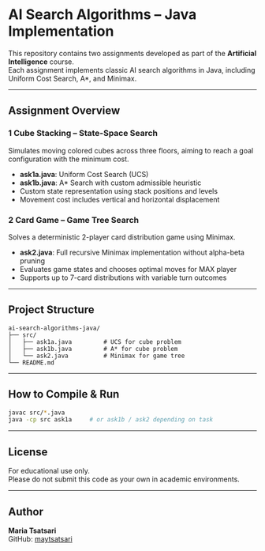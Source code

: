 #  AI Search Algorithms – Java Implementation

This repository contains two assignments developed as part of the **Artificial Intelligence** course.  
Each assignment implements classic AI search algorithms in Java, including Uniform Cost Search, A*, and Minimax.

---

##  Assignment Overview

### 1️ Cube Stacking – State-Space Search

Simulates moving colored cubes across three floors, aiming to reach a goal configuration with the minimum cost.

- **ask1a.java**: Uniform Cost Search (UCS)
- **ask1b.java**: A* Search with custom admissible heuristic
- Custom state representation using stack positions and levels
- Movement cost includes vertical and horizontal displacement

### 2️ Card Game – Game Tree Search

Solves a deterministic 2-player card distribution game using Minimax.

- **ask2.java**: Full recursive Minimax implementation without alpha-beta pruning
- Evaluates game states and chooses optimal moves for MAX player
- Supports up to 7-card distributions with variable turn outcomes

---

##  Project Structure

```
ai-search-algorithms-java/
├── src/
│   ├── ask1a.java         # UCS for cube problem
│   ├── ask1b.java         # A* for cube problem
│   └── ask2.java          # Minimax for game tree 
└── README.md
```

---

##  How to Compile & Run

```bash
javac src/*.java
java -cp src ask1a     # or ask1b / ask2 depending on task
```

---

##  License

For educational use only.  
Please do not submit this code as your own in academic environments.

---

##  Author

**Maria Tsatsari**  
GitHub: [maytsatsari](https://github.com/maytsatsari)
